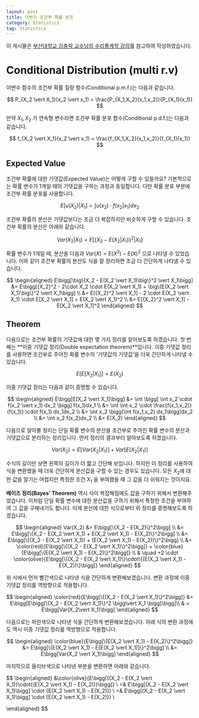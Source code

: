 ```yaml
---
layout: post
title: 이변수 조건부 확률 분포
category: Statistics
tag: Statistics
---
```




이 게시물은 [부산대학교 김충락 교수님의 수리통계학 강의](http://kocw.net/home/search/kemView.do?kemId=1363783)를 참고하여 작성하였습니다.

# Conditional Distribution (multi r.v)

이변수 함수의 조건부 확률 질량 함수(Conditional p.m.f.)는 다음과 같습니다.


$$
P_{X_2 \vert X_1}(x_2 \vert x_1) = \frac{P_{X_1,X_2}(x_1,x_2)}{P_{X_1}(x_1)}
$$


만약 $X_1,X_2$ 가 연속형 변수라면 조건부 확률 분포 함수(Conditional p.d.f.)는 다음과 같습니다.


$$
f_{X_2 \vert X_1}(x_2 \vert x_1) = \frac{f_{X_1,X_2}(x_1,x_2)}{f_{X_1}(x_1)}
$$


## Expected Value

조건부 확률에 대한 기댓값(Expected Value)는 어떻게 구할 수 있을까요? 기본적으로는 확률 변수가 1개일 때의 기댓값을 구하는 과정과 동일합니다. 다만 확률 분포 부분에 조건부 확률 분포를 사용합니다.



$$
E[u(X_2) \vert X_1] = \int u(x_2) \cdot f(x_2 \vert x_1) dx_2
$$



조건부 확률의 분산은 기댓값보다는 조금 더 복잡하지만 비슷하게 구할 수 있습니다. 조건부 확률의 분산은 아래와 같습니다.



$$
Var(X_2 \vert X_1) = E\bigg[\big\{X_2 - E(X_2 \vert X_1)\big\}^2 \big\vert X_1\bigg]
$$



확률 변수가 1개일 때, 분산을 다음과 $Var(X) = E(X^2) - E(X)^2$ 으로 나타낼 수 있었습니다. 이와 같이 조건부 확률의 분산도 식을 잘 정리하면 조금 더 간단하게 나타낼 수 있습니다.



$$
\begin{aligned}
E\bigg[\big\{X_2 - E(X_2 \vert X_1)\big\}^2 \vert X_1\bigg] &= E\bigg[{X_2}^2 - 2\cdot X_2 \cdot E(X_2 \vert X_1) + \big\{E(X_2 \vert X_1)\big\}^2 \vert X_1\bigg] \\
&= E[{X_2}^2 \vert X_1] - 2 \cdot E(X_2 \vert X_1) \cdot E[X_2 \vert X_1] + E(X_2 \vert X_1)^2 \\
&= E[{X_2}^2 \vert X_1] - E[X_2 \vert X_1]^2
\end{aligned}
$$



## Theorem

다음으로는 조건부 확률의 기댓값에 대한 몇 가지 정리를 알아보도록 하겠습니다. 첫 번째는 **이중 기댓값 정리(Double expectation theorem)**입니다. 이중 기댓값 정리를 사용하면 조건부로 주어진 확률 변수의 '기댓값의 기댓값'을 더욱 간단하게 나타낼 수 있습니다.



$$
E\bigg[E[X_2 \vert X_1]\bigg] = E(X_2)
$$



이중 기댓값 정리는 다음과 같이 증명할 수 있습니다.



$$
\begin{aligned}
E\bigg[E[X_2 \vert X_1]\bigg] &= \int \bigg[ \int x_2 \cdot f(x_2 \vert x_1) dx_2 \bigg] f(x_1)dx_1 \\
&= \int \int x_2 \cdot \frac{f(x_1,x_2)}{f(x_1)} \cdot f(x_1) dx_1dx_2 \\
&= \int x_2 \bigg(\int f(x_1,x_2) dx_1\bigg)dx_2 \\
&= \int x_2 f(x_2)dx_2 \\
&= E(X_2)
\end{aligned}
$$



다음으로 알아볼 정리는 단일 확률 변수의 분산을 조건부로 주어진 확률 변수의 분산과 기댓값으로 분리하는 정리입니다. 먼저 정리의 결과부터 알아보도록 하겠습니다.


$$
Var(X_2) = E\big[Var(X_2 \vert X_1)\big] + Var\big[E(X_2 \vert X_1)\big]
$$


수식의 길이만 보면 왼쪽의 길이가 더 짧고 간단해 보입니다. 하지만 이 정리를 사용하여 식을 변환했을 때 더욱 간단하게 분산값을 구할 수 있는 경우도 있습니다. 모든 $X_2$에 대한 값을 알기는 어렵지만 특정한 조건 $X_1$ 을 부여했을 때 그 값을 더 쉬워지는 것이지요.

**베이즈 정리(Bayes' Theorem)** 역시 식이 복잡해짐에도 값을 구하기 위해서 변환해주었습니다. 이처럼 단일 확률 변수에 대한 분산값을 구하기 위해서 특정한 조건을 부여하여 그 값을 구해내기도 합니다. 이제 분산에 대한 식으로부터 위 정리를 증명해보도록 하겠습니다.



$$
\begin{aligned}
Var(X_2) &= E\bigg[\{X_2 - E(X_2)\}^2\bigg] \\ 
&= E\bigg[\{X_2 - E(X_2 \vert X_1) + E(X_2 \vert X_1) - E(X_2)\}^2\bigg] \\
&= E\bigg[\{(X_2 - E(X_2 \vert X_1)) + (E(X_2 \vert X_1) - E(X_2))\}^2\bigg] \\
&= \color{red}{E\bigg[\{(X_2 - E(X_2 \vert X_1)\}^2\bigg]} + \color{blue}{E\bigg[\{E(X_2 \vert X_1) - E(X_2)\}^2\bigg]} \\
& \quad +2 \cdot \color{olive}{E\bigg[\{(X_2 - E(X_2 \vert X_1)\}\cdot\{(E(X_2 \vert X_1) - E(X_2))\}\bigg]}
\end{aligned}
$$



위 식에서 먼저 빨간색으로 나타낸 식을 간단하게 변환해보겠습니다. 변환 과정에 이중 기댓값 정리를 역방향으로 적용합니다.


$$
\begin{aligned}
\color{red}{E\bigg[\{(X_2 - E(X_2 \vert X_1)\}^2\bigg]} &= E\bigg[E\bigg[\{X_2 - E(X_2 \vert X_1)\}^2 \bigg\vert X_1 \bigg]\bigg]\\
& = E\bigg[Var(X_2\vert X_1)\bigg]
\end{aligned}
$$


다음으로는 파란색으로 나타낸 식을 간단하게 변환해보겠습니다. 아래 식의 변환 과정에도 역시 이중 기댓값 정리를 역방향으로 적용합니다.


$$
\begin{aligned}
\color{blue}{E\bigg[\{E(X_2 \vert X_1) - E(X_2)\}^2\bigg]} &= E\bigg[\{E(X_2 \vert X_1) - E[E(X_2 \vert X_1)]\}^2\bigg] \\
&= E\bigg[Var(X_2 \vert X_1)\bigg]
\end{aligned}
$$


마지막으로 올리브색으로 나타낸 부분을 변환하면 아래와 같습니다.


$$
\begin{aligned}
&\color{olive}{E\bigg[\{(X_2 - E(X_2 \vert X_1)\}\cdot\{(E(X_2 \vert X_1) - E(X_2))\}\bigg]} \\
=& E\bigg[(X_2 - E(X_2 \vert X_1)\bigg] \cdot \{E(X_2 \vert X_1) - E(X_2))\} \\
=& E\bigg[(X_2 - E(X_2 \vert X_1)\bigg] \cdot \{E(X_2 \vert X_1) - E(X_2))\} \\

\end{aligned}
$$



